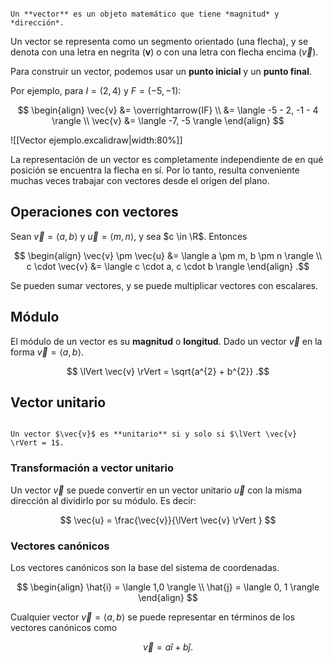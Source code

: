 ```ad-definition

Un **vector** es un objeto matemático que tiene *magnitud* y *dirección*.

```

Un vector se representa como un segmento orientado (una flecha), y se denota con una letra en negrita ($\mathbf{v}$) o con una letra con flecha encima ($\vec{v}$).

Para construir un vector, podemos usar un **punto inicial** y un **punto final**.

Por ejemplo, para $I = (2,4)$ y $F = (-5, -1)$:

$$
\begin{align}
\vec{v} &= \overrightarrow{IF} \\
 &= \langle -5 - 2, -1 - 4 \rangle \\
\vec{v} &= \langle -7, -5 \rangle
\end{align}
$$

![[Vector ejemplo.excalidraw|width:80%]]

La representación de un vector es completamente independiente de en qué posición se encuentra la flecha en sí. Por lo tanto, resulta conveniente muchas veces trabajar con vectores desde el origen del plano.

## Operaciones con vectores

Sean $\vec{v} = \langle a, b \rangle$ y  $\vec{u} = \langle m, n \rangle$, y sea $c \in \R$. Entonces

$$
\begin{align}
\vec{v} \pm \vec{u} &= \langle a \pm m, b \pm n \rangle \\
c \cdot \vec{v} &= \langle c \cdot a, c \cdot b \rangle 
\end{align}
.$$

Se pueden sumar vectores, y se puede multiplicar vectores con escalares.

## Módulo

El módulo de un vector es su **magnitud** o **longitud**. Dado un vector $\vec{v}$ en la forma $\vec{v} = \langle a, b \rangle$.

$$
\lVert \vec{v} \rVert = \sqrt{a^{2} + b^{2}}
.$$

## Vector unitario

```ad-definition

Un vector $\vec{v}$ es **unitario** si y solo si $\lVert \vec{v} \rVert = 1$.

```

### Transformación a vector unitario

Un vector $\vec{v}$ se puede convertir en un vector unitario $\vec{u}$ con la misma dirección al dividirlo por su módulo. Es decir:

$$
\vec{u} = \frac{\vec{v}}{\lVert \vec{v} \rVert }
$$

### Vectores canónicos

Los vectores canónicos son la base del sistema de coordenadas.

$$
\begin{align}
\hat{i} = \langle 1,0 \rangle \\
\hat{j} = \langle 0, 1 \rangle
\end{align}
$$

Cualquier vector $\vec{v} = \langle a, b \rangle$ se puede representar en términos de los vectores canónicos como

$$
\vec{v} = a\hat{i} + b\hat{j}
.$$
